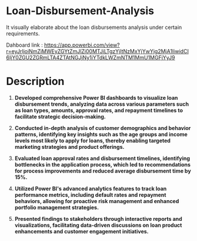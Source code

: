 # Loan-Disbursement-Analysis
It visually elaborate about the loan disbursements analysis under certain requirements.

Dahboard link : https://app.powerbi.com/view?r=eyJrIjoiNmZjMWEyZGYtZmJlZi00MTJiLTgzYjItNzMxYjYwYjg2MjA1IiwidCI6IjY0ZGU2ZGRmLTA4ZTAtNGJjNy1iYTdkLWZmNTM1MmU1MGFjYyJ9

# Description

1. **Developed comprehensive Power BI dashboards to visualize loan disbursement trends, analyzing data across various parameters such as loan types, amounts, approval rates, and repayment timelines to facilitate strategic decision-making.**

2. **Conducted in-depth analysis of customer demographics and behavior patterns, identifying key insights such as the age groups and income levels most likely to apply for loans, thereby enabling targeted marketing strategies and product offerings.**

3. **Evaluated loan approval rates and disbursement timelines, identifying bottlenecks in the application process, which led to recommendations for process improvements and reduced average disbursement time by 15%.**

4. **Utilized Power BI's advanced analytics features to track loan performance metrics, including default rates and repayment behaviors, allowing for proactive risk management and enhanced portfolio management strategies.**

5. **Presented findings to stakeholders through interactive reports and visualizations, facilitating data-driven discussions on loan product enhancements and customer engagement initiatives.**
